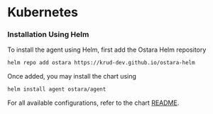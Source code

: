 # Kubernetes

### Installation Using Helm

To install the agent using Helm, first add the Ostara Helm repository

```bash
helm repo add ostara https://krud-dev.github.io/ostara-helm
```

Once added, you may install the chart using

```bash
helm install agent ostara/agent
```

For all available configurations, refer to the chart [README](https://github.com/krud-dev/ostara-helm/tree/main/charts/agent).
